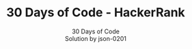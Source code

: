 <h1 align="center">30 Days of Code - HackerRank</h1>

<p align="center">
  <a herf="https://www.hackerrank.com/domains/tutorials/30-days-of-code" target="_blank">30 Days of Code</a><br>
  Solution by json-0201
</p>
